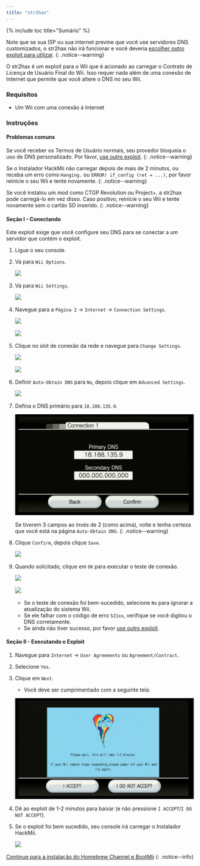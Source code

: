 ```yaml
---
title: "str2hax"
---
```


{% include toc title="Sumário" %}

Note que se sua ISP ou sua internet previne que você use servidores DNS customizados, o str2hax não irá funcionar e você deveria [escolher outro exploit para utilizar](get-started).
{: .notice--warning}

O str2hax é um exploit para o Wii que é acionado ao carregar o Contrato de Licença de Usuário Final do Wii. Isso requer nada além de uma conexão de Internet que permite que você altere o DNS no seu Wii.

### Requisitos

* Um Wii com uma conexão à Internet

### Instruções

#### Problemas comuns

Se você receber os Termos de Usuário normais, seu provedor bloqueia o uso de DNS personalizado. Por favor, [use outro exploit](get-started).
{: .notice--warning}

Se o Instalador HackMii não carregar depois de mais de 2 minutos, ou receba um erro como `Hanging.` ou `ERROR! if_config (ret = ...)`, por favor reinicie o seu Wii e tente novamente.
{: .notice--warning}

Se você instalou um mod como CTGP Revolution ou Project+, a str2hax pode carregá-lo em vez disso. Caso positivo, reinicie o seu Wii e tente novamente sem o cartão SD inserido.
{: .notice--warning}

#### Seção I - Conectando

Este exploit exige que você configure seu DNS para se conectar a um servidor que contém o exploit.

1. Ligue o seu console.
1. Vá para `Wii Options`.

    ![](/images/riiconnect24/Internet_1.png)

1. Vá para `Wii Settings`.

    ![](/images/riiconnect24/Internet_2.png)

1. Navegue para a `Página 2` -> `Internet` -> `Connection Settings`.

    ![](/images/riiconnect24/Internet_3.png)

    ![](/images/riiconnect24/Internet_4.png)

1. Clique no slot de conexão da rede e navegue para `Change Settings`.

    ![](/images/riiconnect24/Internet_5.png)

    ![](/images/riiconnect24/Internet_6.png)

1. Definir `Auto-Obtain DNS` para `No`, depois clique em `Advanced Settings`.

    ![](/images/riiconnect24/Internet_7.png)

1. Defina o DNS primário para `18.188.135.9`.

    ![](/images/exploits/str2hax/dns.png)

    Se tiverem 3 campos ao invés de 2 (como acima), volte e tenha certeza que você está na página `Auto-Obtain DNS`.
    {: .notice--warning}

1. Clique `Confirm`, depois clique `Save`.

    ![](/images/riiconnect24/Internet_10.png)

1. Quando solicitado, clique em `OK` para executar o teste de conexão.

    ![](/images/riiconnect24/Internet_11.png)

    ![](/images/riiconnect24/Internet_12.png)

    + Se o teste de conexão foi bem-sucedido, selecione `No` para ignorar a atualização do sistema Wii.
    + Se ele falhar com o código de erro `521xx`, verifique se você digitou o DNS corretamente.
    + Se ainda não tiver sucesso, por favor [use outro exploit](get-started).

#### Seção II - Executando o Exploit

1. Navegue para `Internet` -> `User Agreements` ou `Agreement/Contract`.
1. Selecione `Yes`.
1. Clique em `Next`.
    + Você deve ser cumprimentado com a seguinte tela:

    ![](/images/exploits/str2hax/EULA.png)

1. Dê ao exploit de 1-2 minutos para baixar (e não pressione `I ACCEPT`/`I DO NOT ACCEPT`).
1. Se o exploit foi bem sucedido, seu console irá carregar o Instalador HackMii.

    ![](/images/hackmii/scam.png)

[Continue para a instalação do Homebrew Channel e BootMii](hbc)
{: .notice--info}
